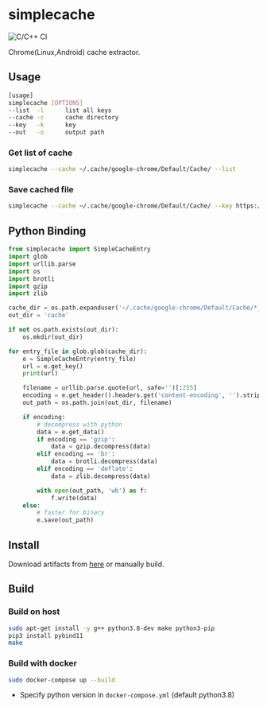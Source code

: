 # simplecache

![C/C++ CI](https://github.com/shosatojp/simplecache/workflows/C/C++%20CI/badge.svg)

Chrome(Linux,Android) cache extractor.

## Usage

```sh
[usage]
simplecache [OPTIONS]
--list  -l      list all keys
--cache -c      cache directory
--key   -k      key
--out   -o      output path
```

### Get list of cache

```sh
simplecache --cache ~/.cache/google-chrome/Default/Cache/ --list
```

### Save cached file

```sh
simplecache --cache ~/.cache/google-chrome/Default/Cache/ --key https://example.com/image.png --out myimage.png
```

## Python Binding

```py
from simplecache import SimpleCacheEntry
import glob
import urllib.parse
import os
import brotli
import gzip
import zlib

cache_dir = os.path.expanduser('~/.cache/google-chrome/Default/Cache/*_0')
out_dir = 'cache'

if not os.path.exists(out_dir):
    os.mkdir(out_dir)

for entry_file in glob.glob(cache_dir):
    e = SimpleCacheEntry(entry_file)
    url = e.get_key()
    print(url)

    filename = urllib.parse.quote(url, safe='')[:255]
    encoding = e.get_header().headers.get('content-encoding', '').strip().lower()
    out_path = os.path.join(out_dir, filename)

    if encoding:
        # decompress with python
        data = e.get_data()
        if encoding == 'gzip':
            data = gzip.decompress(data)
        elif encoding == 'br':
            data = brotli.decompress(data)
        elif encoding == 'deflate':
            data = zlib.decompress(data)

        with open(out_path, 'wb') as f:
            f.write(data)
    else:
        # faster for binary
        e.save(out_path)
```

## Install

Download artifacts from [here](https://github.com/shosatojp/simplecache/actions) or manually build.

## Build

### Build on host

```sh
sudo apt-get install -y g++ python3.8-dev make python3-pip
pip3 install pybind11
make
```

### Build with docker

```sh
sudo docker-compose up --build
```

* Specify python version in `docker-compose.yml` (default python3.8)
